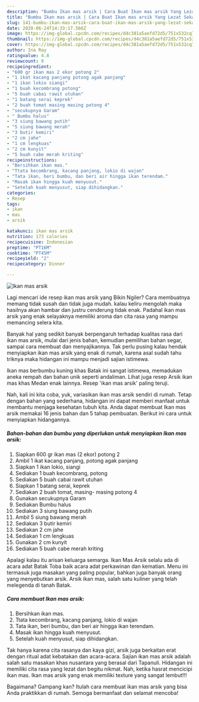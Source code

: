 ```yaml
---
description: "Bumbu Ikan mas arsik | Cara Buat Ikan mas arsik Yang Lezat Sekali"
title: "Bumbu Ikan mas arsik | Cara Buat Ikan mas arsik Yang Lezat Sekali"
slug: 141-bumbu-ikan-mas-arsik-cara-buat-ikan-mas-arsik-yang-lezat-sekali
date: 2020-06-24T14:33:17.566Z
image: https://img-global.cpcdn.com/recipes/d4c381a5aefd72d5/751x532cq70/ikan-mas-arsik-foto-resep-utama.jpg
thumbnail: https://img-global.cpcdn.com/recipes/d4c381a5aefd72d5/751x532cq70/ikan-mas-arsik-foto-resep-utama.jpg
cover: https://img-global.cpcdn.com/recipes/d4c381a5aefd72d5/751x532cq70/ikan-mas-arsik-foto-resep-utama.jpg
author: Ina Ray
ratingvalue: 4.8
reviewcount: 9
recipeingredient:
- "600 gr ikan mas 2 ekor potong 2"
- "1 ikat kacang panjang potong agak panjang"
- "1 ikan lokio siangi"
- "1 buah kecombrang potong"
- "5 buah cabai rawit utuhan"
- "1 batang serai keprek"
- "2 buah tomat masing masing potong 4"
- "secukupnya Garam"
- " Bumbu halus"
- "3 siung bawang putih"
- "5 siung bawang merah"
- "3 butir kemiri"
- "2 cm jahe"
- "1 cm lengkuas"
- "2 cm kunyit"
- "5 buah cabe merah kriting"
recipeinstructions:
- "Bersihkan ikan mas."
- "Ttata kecombrang, kacang panjang, lokio di wajan"
- "Tata ikan, beri bumbu, dan beri air hingga ikan terendam."
- "Masak ikan hingga kuah menyusut."
- "Setelah kuah menyusut, siap dihidangkan."
categories:
- Resep
tags:
- ikan
- mas
- arsik

katakunci: ikan mas arsik 
nutrition: 173 calories
recipecuisine: Indonesian
preptime: "PT16M"
cooktime: "PT45M"
recipeyield: "2"
recipecategory: Dinner

---
```



![Ikan mas arsik](https://img-global.cpcdn.com/recipes/d4c381a5aefd72d5/751x532cq70/ikan-mas-arsik-foto-resep-utama.jpg)

Lagi mencari ide resep ikan mas arsik yang Bikin Ngiler? Cara membuatnya memang tidak susah dan tidak juga mudah. kalau keliru mengolah maka hasilnya akan hambar dan justru cenderung tidak enak. Padahal ikan mas arsik yang enak selayaknya memiliki aroma dan cita rasa yang mampu memancing selera kita.

Banyak hal yang sedikit banyak berpengaruh terhadap kualitas rasa dari ikan mas arsik, mulai dari jenis bahan, kemudian pemilihan bahan segar, sampai cara membuat dan menyajikannya. Tak perlu pusing kalau hendak menyiapkan ikan mas arsik yang enak di rumah, karena asal sudah tahu triknya maka hidangan ini mampu menjadi sajian istimewa.

Ikan mas berbumbu kuning khas Batak ini sangat istimewa, memadukan aneka rempah dan bahan unik seperti andaliman. Lihat juga resep Arsik ikan mas khas Medan enak lainnya. Resep &#39;ikan mas arsik&#39; paling teruji.


Nah, kali ini kita coba, yuk, variasikan ikan mas arsik sendiri di rumah. Tetap dengan bahan yang sederhana, hidangan ini dapat memberi manfaat untuk membantu menjaga kesehatan tubuh kita. Anda dapat membuat Ikan mas arsik memakai 16 jenis bahan dan 5 tahap pembuatan. Berikut ini cara untuk menyiapkan hidangannya.

<!--inarticleads1-->

##### Bahan-bahan dan bumbu yang diperlukan untuk menyiapkan Ikan mas arsik:

1. Siapkan 600 gr ikan mas (2 ekor) potong 2
1. Ambil 1 ikat kacang panjang, potong agak panjang
1. Siapkan 1 ikan lokio, siangi
1. Sediakan 1 buah kecombrang, potong
1. Sediakan 5 buah cabai rawit utuhan
1. Siapkan 1 batang serai, keprek
1. Sediakan 2 buah tomat, masing- masing potong 4
1. Gunakan secukupnya Garam
1. Sediakan  Bumbu halus
1. Sediakan 3 siung bawang putih
1. Ambil 5 siung bawang merah
1. Sediakan 3 butir kemiri
1. Sediakan 2 cm jahe
1. Sediakan 1 cm lengkuas
1. Gunakan 2 cm kunyit
1. Sediakan 5 buah cabe merah kriting


Apalagi kalau itu arisan keluarga semarga. Ikan Mas Arsik selalu ada di acara adat Batak Toba baik acara adat perkawinan dan kematian. Menu ini termasuk juga masakan yang paling popular, bahkan juga banyak orang yang menyebutkan arsik. Arsik ikan mas, salah satu kuliner yang telah melegenda di tanah Batak. 

<!--inarticleads2-->

##### Cara membuat Ikan mas arsik:

1. Bersihkan ikan mas.
1. Ttata kecombrang, kacang panjang, lokio di wajan
1. Tata ikan, beri bumbu, dan beri air hingga ikan terendam.
1. Masak ikan hingga kuah menyusut.
1. Setelah kuah menyusut, siap dihidangkan.


Tak hanya karena cita rasanya dan kaya gizi, arsik juga berkaitan erat dengan ritual adat kebatakan dan acara-acara. Sajian ikan mas arsik adalah salah satu masakan khas nusantara yang berasal dari Tapanuli. Hidangan ini memiliki cita rasa yang lezat dan begitu nikmat. Nah, ketika hasrat mencicipi ikan mas. Ikan mas arsik yang enak memiliki texture yang sangat lembut!!! 

Bagaimana? Gampang kan? Itulah cara membuat ikan mas arsik yang bisa Anda praktikkan di rumah. Semoga bermanfaat dan selamat mencoba!
